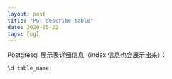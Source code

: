 ```yaml
---
layout: post
title: "PG: describe table"
date: 2020-05-22
tags: [pg]
---
```


Postgresql 展示表详细信息（index 信息也会展示出来）：

```
\d table_name;
```
